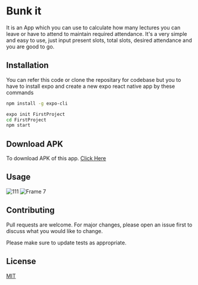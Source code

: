 # Bunk it

It is an App which you can use to calculate how many lectures you can leave or have to attend to maintain required attendance. It's a very simple and easy to use, just input present slots, total slots, desired attendance and you are good to go.

## Installation

You can refer this code or clone the repositary for codebase but you to have to install expo and create a new expo react native app by these commands 

```bash
npm install -g expo-cli

```
```bash
expo init FirstProject
cd FirstProject
npm start
```

## Download APK
To download APK of this app. [Click Here](https://drive.google.com/drive/folders/1ewuTwsh-_xOZvl8mjxPqbjvZ5lKAvtL5?usp=sharing)

## Usage

![111](https://user-images.githubusercontent.com/81821878/229555447-d1566b51-1682-4605-9044-18395507b584.png)
![Frame 7](https://user-images.githubusercontent.com/81821878/229555501-bc85d454-d292-4d93-8d42-a9346908c5f6.png)


## Contributing

Pull requests are welcome. For major changes, please open an issue first
to discuss what you would like to change.

Please make sure to update tests as appropriate.

## License

[MIT](https://github.com/ishan249/Bunk-it-app/blob/master/LICENSE)
